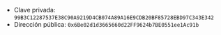  - Clave privada: `99B3C12287537E38C90A9219D4CB074A89A16E9CDB20BF85728EBD97C343E342`
 - Dirección pública: `0x6Be02d1d3665660d22FF9624b7BE0551ee1Ac91b`

